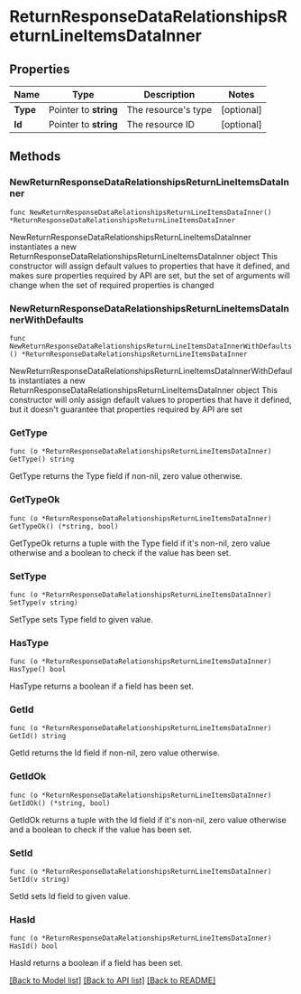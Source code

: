 # ReturnResponseDataRelationshipsReturnLineItemsDataInner

## Properties

Name | Type | Description | Notes
------------ | ------------- | ------------- | -------------
**Type** | Pointer to **string** | The resource&#39;s type | [optional] 
**Id** | Pointer to **string** | The resource ID | [optional] 

## Methods

### NewReturnResponseDataRelationshipsReturnLineItemsDataInner

`func NewReturnResponseDataRelationshipsReturnLineItemsDataInner() *ReturnResponseDataRelationshipsReturnLineItemsDataInner`

NewReturnResponseDataRelationshipsReturnLineItemsDataInner instantiates a new ReturnResponseDataRelationshipsReturnLineItemsDataInner object
This constructor will assign default values to properties that have it defined,
and makes sure properties required by API are set, but the set of arguments
will change when the set of required properties is changed

### NewReturnResponseDataRelationshipsReturnLineItemsDataInnerWithDefaults

`func NewReturnResponseDataRelationshipsReturnLineItemsDataInnerWithDefaults() *ReturnResponseDataRelationshipsReturnLineItemsDataInner`

NewReturnResponseDataRelationshipsReturnLineItemsDataInnerWithDefaults instantiates a new ReturnResponseDataRelationshipsReturnLineItemsDataInner object
This constructor will only assign default values to properties that have it defined,
but it doesn't guarantee that properties required by API are set

### GetType

`func (o *ReturnResponseDataRelationshipsReturnLineItemsDataInner) GetType() string`

GetType returns the Type field if non-nil, zero value otherwise.

### GetTypeOk

`func (o *ReturnResponseDataRelationshipsReturnLineItemsDataInner) GetTypeOk() (*string, bool)`

GetTypeOk returns a tuple with the Type field if it's non-nil, zero value otherwise
and a boolean to check if the value has been set.

### SetType

`func (o *ReturnResponseDataRelationshipsReturnLineItemsDataInner) SetType(v string)`

SetType sets Type field to given value.

### HasType

`func (o *ReturnResponseDataRelationshipsReturnLineItemsDataInner) HasType() bool`

HasType returns a boolean if a field has been set.

### GetId

`func (o *ReturnResponseDataRelationshipsReturnLineItemsDataInner) GetId() string`

GetId returns the Id field if non-nil, zero value otherwise.

### GetIdOk

`func (o *ReturnResponseDataRelationshipsReturnLineItemsDataInner) GetIdOk() (*string, bool)`

GetIdOk returns a tuple with the Id field if it's non-nil, zero value otherwise
and a boolean to check if the value has been set.

### SetId

`func (o *ReturnResponseDataRelationshipsReturnLineItemsDataInner) SetId(v string)`

SetId sets Id field to given value.

### HasId

`func (o *ReturnResponseDataRelationshipsReturnLineItemsDataInner) HasId() bool`

HasId returns a boolean if a field has been set.


[[Back to Model list]](../README.md#documentation-for-models) [[Back to API list]](../README.md#documentation-for-api-endpoints) [[Back to README]](../README.md)



